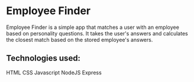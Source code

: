 # Employee Finder

Employee Finder is a simple app that matches a user with an employee based on personality questions. It takes the user's answers and calculates the closest match based on the stored employee's answers.

## Technologies used: 

HTML
CSS
Javascript
NodeJS
Express
